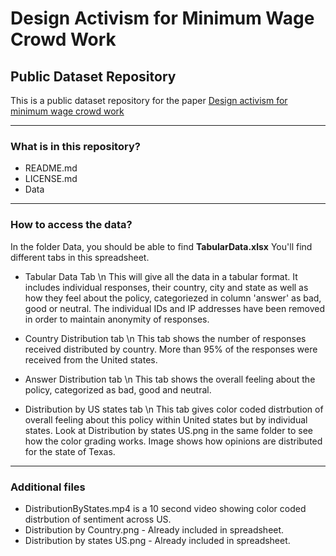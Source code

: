 # Design Activism for Minimum Wage Crowd Work
## Public Dataset Repository
This is a public dataset repository for the paper [Design activism for minimum wage crowd work](https://arxiv.org/abs/1706.10097)

---
### What is in this repository?
- README.md
- LICENSE.md
- Data

---
### How to access the data?
In the folder Data, you should be able to find <b>TabularData.xlsx</b>
You'll find different tabs in this spreadsheet.
- Tabular Data Tab \n
This will give all the data in a tabular format. It includes individual responses, their country, city and state as well as how they feel about the policy, categoriezed in column 'answer' as bad, good or neutral. The individual IDs and IP addresses have been removed in order to maintain anonymity of responses.

- Country Distribution tab \n
This tab shows the number of responses received distributed by country. More than 95% of the responses were received from the United states.

- Answer Distribution tab \n
This tab shows the overall feeling about the policy, categorized as bad, good and neutral.

- Distribution by US states tab \n
This tab gives color coded distrbution of overall feeling about this policy within United states but by individual states.
Look at Distribution by states US.png in the same folder to see how the color grading works. Image shows how opinions are distributed for the state of Texas.

---
### Additional files
- DistributionByStates.mp4 is a 10 second video showing color coded distrbution of sentiment across US.
- Distribution by Country.png - Already included in spreadsheet.
- Distribution by states US.png - Already included in spreadsheet.